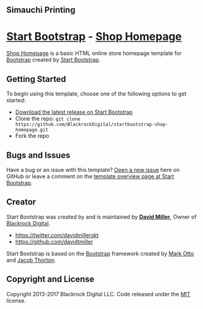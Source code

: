 ## Simauchi Printing

# [Start Bootstrap](http://startbootstrap.com/) - [Shop Homepage](http://startbootstrap.com/template-overviews/shop-homepage/)

[Shop Homepage](http://startbootstrap.com/template-overviews/shop-homepage/) is a basic HTML online store homepage template for [Bootstrap](http://getbootstrap.com/) created by [Start Bootstrap](http://startbootstrap.com/).

## Getting Started

To begin using this template, choose one of the following options to get started:
* [Download the latest release on Start Bootstrap](http://startbootstrap.com/template-overviews/shop-homepage/)
* Clone the repo: `git clone https://github.com/BlackrockDigital/startbootstrap-shop-homepage.git`
* Fork the repo

## Bugs and Issues

Have a bug or an issue with this template? [Open a new issue](https://github.com/BlackrockDigital/startbootstrap-shop-homepage/issues) here on GitHub or leave a comment on the [template overview page at Start Bootstrap](http://startbootstrap.com/template-overviews/shop-homepage/).

## Creator

Start Bootstrap was created by and is maintained by **[David Miller](http://davidmiller.io/)**, Owner of [Blackrock Digital](http://blackrockdigital.io/).

* https://twitter.com/davidmillerskt
* https://github.com/davidtmiller

Start Bootstrap is based on the [Bootstrap](http://getbootstrap.com/) framework created by [Mark Otto](https://twitter.com/mdo) and [Jacob Thorton](https://twitter.com/fat).

## Copyright and License

Copyright 2013-2017 Blackrock Digital LLC. Code released under the [MIT](https://github.com/BlackrockDigital/startbootstrap-shop-homepage/blob/gh-pages/LICENSE) license.
